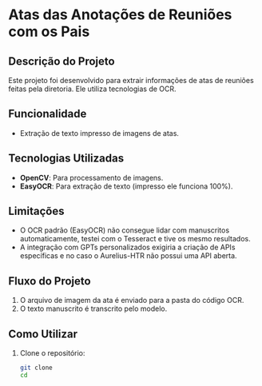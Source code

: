 # Atas das Anotações de Reuniões com os Pais

## **Descrição do Projeto**
Este projeto foi desenvolvido para extrair informações de atas de reuniões feitas pela diretoria. Ele utiliza tecnologias de OCR.

## **Funcionalidade**
- Extração de texto impresso de imagens de atas.

## **Tecnologias Utilizadas**
- **OpenCV**: Para processamento de imagens.
- **EasyOCR**: Para extração de texto (impresso ele funciona 100%).

## **Limitações**
- O OCR padrão (EasyOCR) não consegue lidar com manuscritos automaticamente, testei com o Tesseract e tive os mesmo resultados.
- A integração com GPTs personalizados exigiria a criação de APIs específicas e no caso o Aurelius-HTR não possui uma API aberta.

## **Fluxo do Projeto**
1. O arquivo de imagem da ata é enviado para a pasta do código OCR.
2. O texto manuscrito é transcrito pelo modelo.

## **Como Utilizar**
1. Clone o repositório:
   ```bash
   git clone 
   cd 